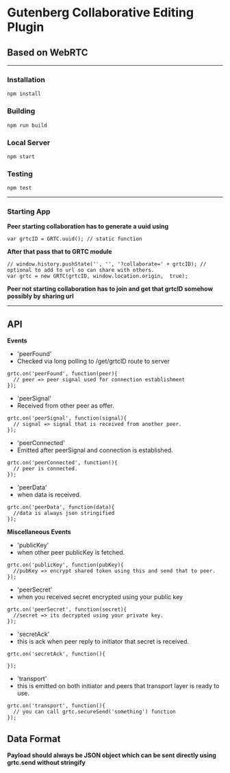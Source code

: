 # Gutenberg Collaborative Editing Plugin
## Based on WebRTC
---

### Installation
```
npm install
```


### Building
```
npm run build
```

### Local Server
```
npm start
```


### Testing
```
npm test
```

---

### Starting App
**Peer starting collaboration has to generate a uuid using**
```
var grtcID = GRTC.uuid(); // static function
```

**After that pass that to GRTC module**

```
// window.history.pushState('', '', '?collaborate=' + grtcID); // optional to add to url so can share with others.
var grtc = new GRTC(grtcID, window.location.origin,  true);
```

**Peer not starting collaboration has to join and get that grtcID somehow possibly by sharing url**

___

## API

**Events**

* 'peerFound'
* Checked via long polling to /get/grtcID route to server
```
grtc.on('peerFound', function(peer){
  // peer => peer signal used for connection establishment
});
```

* 'peerSignal'
* Received from other peer as offer.
```
grtc.on('peerSignal', function(signal){
  // signal => signal that is received from another peer.
});
```

* 'peerConnected'
* Emitted after peerSignal and connection is established. 
```
grtc.on('peerConnected', function(){
  // peer is connected.
});
```

* 'peerData'
* when data is received. 
```
grtc.on('peerData', function(data){
  //data is always json stringified
});
```

**Miscellaneous Events**
* 'publicKey'
* when other peer publicKey is fetched. 
```
grtc.on('publicKey', function(pubKey){
  //pubKey => encrypt shared token using this and send that to peer.
});
```

* 'peerSecret'
* when you received secret encrypted using your public key 
```
grtc.on('peerSecret', function(secret){
  //secret => its decrypted using your private key.
});
```

* 'secretAck'
* this is ack when peer reply to initiator that secret is received.
```
grtc.on('secretAck', function(){
  
});
```

* 'transport'
* this is emitted on both initiator and peers that transport layer is ready to use.
```
grtc.on('transport', function(){
  // you can call grtc.secureSend('something') function
});
```


## Data Format

**Payload should always be JSON object which can be sent directly using grtc.send without stringify**


